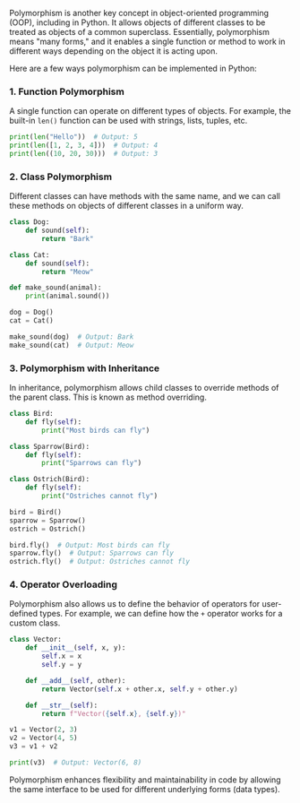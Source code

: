 Polymorphism is another key concept in object-oriented programming (OOP), including in Python. It allows objects of different classes to be treated as objects of a common superclass. Essentially, polymorphism means "many forms," and it enables a single function or method to work in different ways depending on the object it is acting upon.

Here are a few ways polymorphism can be implemented in Python:

### 1. **Function Polymorphism**
A single function can operate on different types of objects. For example, the built-in `len()` function can be used with strings, lists, tuples, etc.

```python
print(len("Hello"))  # Output: 5
print(len([1, 2, 3, 4]))  # Output: 4
print(len((10, 20, 30)))  # Output: 3
```

### 2. **Class Polymorphism**
Different classes can have methods with the same name, and we can call these methods on objects of different classes in a uniform way.

```python
class Dog:
    def sound(self):
        return "Bark"

class Cat:
    def sound(self):
        return "Meow"

def make_sound(animal):
    print(animal.sound())

dog = Dog()
cat = Cat()

make_sound(dog)  # Output: Bark
make_sound(cat)  # Output: Meow
```

### 3. **Polymorphism with Inheritance**
In inheritance, polymorphism allows child classes to override methods of the parent class. This is known as method overriding.

```python
class Bird:
    def fly(self):
        print("Most birds can fly")

class Sparrow(Bird):
    def fly(self):
        print("Sparrows can fly")

class Ostrich(Bird):
    def fly(self):
        print("Ostriches cannot fly")

bird = Bird()
sparrow = Sparrow()
ostrich = Ostrich()

bird.fly()  # Output: Most birds can fly
sparrow.fly()  # Output: Sparrows can fly
ostrich.fly()  # Output: Ostriches cannot fly
```

### 4. **Operator Overloading**
Polymorphism also allows us to define the behavior of operators for user-defined types. For example, we can define how the `+` operator works for a custom class.

```python
class Vector:
    def __init__(self, x, y):
        self.x = x
        self.y = y

    def __add__(self, other):
        return Vector(self.x + other.x, self.y + other.y)

    def __str__(self):
        return f"Vector({self.x}, {self.y})"

v1 = Vector(2, 3)
v2 = Vector(4, 5)
v3 = v1 + v2

print(v3)  # Output: Vector(6, 8)
```

Polymorphism enhances flexibility and maintainability in code by allowing the same interface to be used for different underlying forms (data types). 

